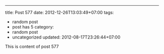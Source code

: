 ---
title: Post 577
date: 2012-12-26T13:03:49+07:00
tags:
  - random post
  - post has 5
category:
  - random post
  - uncategorized
updated: 2012-08-17T23:26:44+07:00

This is content of post 577